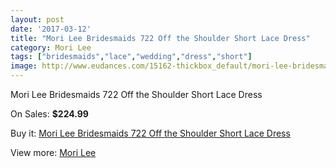 ```yaml
---
layout: post
date: '2017-03-12'
title: "Mori Lee Bridesmaids 722 Off the Shoulder Short Lace Dress"
category: Mori Lee
tags: ["bridesmaids","lace","wedding","dress","short"]
image: http://www.eudances.com/15162-thickbox_default/mori-lee-bridesmaids-722-off-the-shoulder-short-lace-dress.jpg
---
```

Mori Lee Bridesmaids 722 Off the Shoulder Short Lace Dress

On Sales: **$224.99**
<a href="https://www.eudances.com/en/mori-lee/4495-mori-lee-bridesmaids-722-off-the-shoulder-short-lace-dress.html"><amp-img layout="responsive" width="600" height="600" src="//www.eudances.com/15162-thickbox_default/mori-lee-bridesmaids-722-off-the-shoulder-short-lace-dress.jpg" alt="Mori Lee Bridesmaids 722 Off the Shoulder Short Lace Dress 0" /></a>
<a href="https://www.eudances.com/en/mori-lee/4495-mori-lee-bridesmaids-722-off-the-shoulder-short-lace-dress.html"><amp-img layout="responsive" width="600" height="600" src="//www.eudances.com/15163-thickbox_default/mori-lee-bridesmaids-722-off-the-shoulder-short-lace-dress.jpg" alt="Mori Lee Bridesmaids 722 Off the Shoulder Short Lace Dress 1" /></a>
<a href="https://www.eudances.com/en/mori-lee/4495-mori-lee-bridesmaids-722-off-the-shoulder-short-lace-dress.html"><amp-img layout="responsive" width="600" height="600" src="//www.eudances.com/15164-thickbox_default/mori-lee-bridesmaids-722-off-the-shoulder-short-lace-dress.jpg" alt="Mori Lee Bridesmaids 722 Off the Shoulder Short Lace Dress 2" /></a>
<a href="https://www.eudances.com/en/mori-lee/4495-mori-lee-bridesmaids-722-off-the-shoulder-short-lace-dress.html"><amp-img layout="responsive" width="600" height="600" src="//www.eudances.com/15165-thickbox_default/mori-lee-bridesmaids-722-off-the-shoulder-short-lace-dress.jpg" alt="Mori Lee Bridesmaids 722 Off the Shoulder Short Lace Dress 3" /></a>
<a href="https://www.eudances.com/en/mori-lee/4495-mori-lee-bridesmaids-722-off-the-shoulder-short-lace-dress.html"><amp-img layout="responsive" width="600" height="600" src="//www.eudances.com/15166-thickbox_default/mori-lee-bridesmaids-722-off-the-shoulder-short-lace-dress.jpg" alt="Mori Lee Bridesmaids 722 Off the Shoulder Short Lace Dress 4" /></a>

Buy it: [Mori Lee Bridesmaids 722 Off the Shoulder Short Lace Dress](https://www.eudances.com/en/mori-lee/4495-mori-lee-bridesmaids-722-off-the-shoulder-short-lace-dress.html "Mori Lee Bridesmaids 722 Off the Shoulder Short Lace Dress")

View more: [Mori Lee](https://www.eudances.com/en/65-mori-lee "Mori Lee")